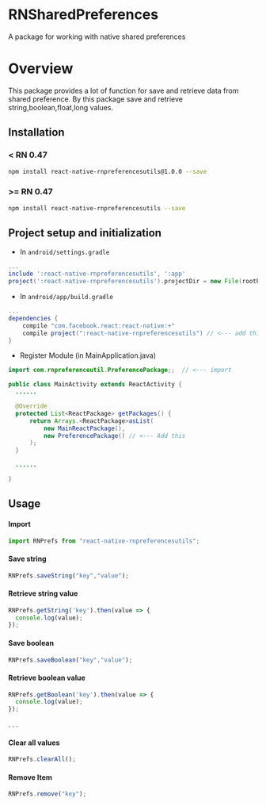 # RNSharedPreferences

 A package for working with native shared preferences

# Overview

 This package provides a lot of function for save and retrieve data from shared preference.
 By this package save and retrieve string,boolean,float,long values.

## Installation

### < RN 0.47
```bash
npm install react-native-rnpreferencesutils@1.0.0 --save
```

### >= RN 0.47
```bash
npm install react-native-rnpreferencesutils --save
```

## Project setup and initialization


* In `android/settings.gradle`

```gradle
...
include ':react-native-rnpreferencesutils', ':app'
project(':react-native-rnpreferencesutils').projectDir = new File(rootProject.projectDir, '../node_modules/react-native-rnpreferencesutils/android')
```

* In `android/app/build.gradle`

```gradle
...
dependencies {
    compile "com.facebook.react:react-native:+"
    compile project(":react-native-rnpreferencesutils") // <--- add this
}

```

* Register Module (in MainApplication.java)

```java
import com.rnpreferenceutil.PreferencePackage;;  // <--- import

public class MainActivity extends ReactActivity {
  ......

  @Override
  protected List<ReactPackage> getPackages() {
      return Arrays.<ReactPackage>asList(
          new MainReactPackage(),
          new PreferencePackage() // <--- Add this
      );
  }

  ......

}
```


## Usage

#### Import

```javascript
import RNPrefs from "react-native-rnpreferencesutils";
```

#### Save string

```javascript
RNPrefs.saveString("key","value");
```

#### Retrieve string value

```javascript
RNPrefs.getString('key').then(value => {
  console.log(value);
});
```

#### Save boolean

```javascript
RNPrefs.saveBoolean("key","value");
```

#### Retrieve boolean value

```javascript
RNPrefs.getBoolean('key').then(value => {
  console.log(value);
});
```

.
.
.

#### Clear all values

```javascript
RNPrefs.clearAll();
```

#### Remove Item

```javascript
RNPrefs.remove("key");
```
